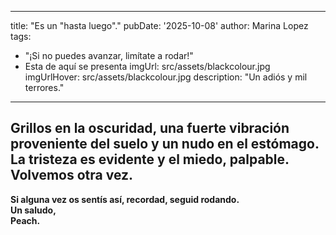 
---
title: "Es un "hasta luego"." 
pubDate: '2025-10-08'
author: Marina Lopez
tags:
  - "¡Si no puedes avanzar, limítate a rodar!"
  - Esta de aquí se presenta
imgUrl: src/assets/blackcolour.jpg
imgUrlHover: src/assets/blackcolour.jpg
description: "Un adiós y mil terrores."
---
Grillos en la oscuridad, una fuerte vibración proveniente del suelo y un nudo en el estómago. La tristeza es evidente y el miedo, palpable. Volvemos otra vez.
---

**Si alguna vez os sentís así, recordad, seguid rodando.  
Un saludo,  
Peach.**
